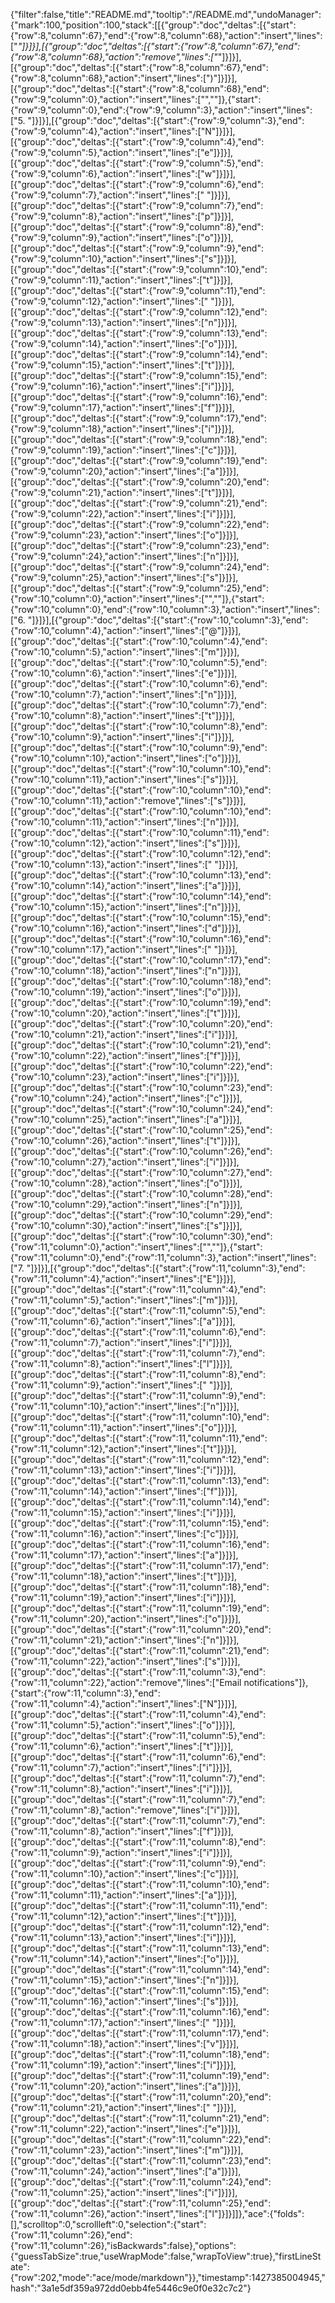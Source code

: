 {"filter":false,"title":"README.md","tooltip":"/README.md","undoManager":{"mark":100,"position":100,"stack":[[{"group":"doc","deltas":[{"start":{"row":8,"column":67},"end":{"row":8,"column":68},"action":"insert","lines":["*"]}]}],[{"group":"doc","deltas":[{"start":{"row":8,"column":67},"end":{"row":8,"column":68},"action":"remove","lines":["*"]}]}],[{"group":"doc","deltas":[{"start":{"row":8,"column":67},"end":{"row":8,"column":68},"action":"insert","lines":[")"]}]}],[{"group":"doc","deltas":[{"start":{"row":8,"column":68},"end":{"row":9,"column":0},"action":"insert","lines":["",""]},{"start":{"row":9,"column":0},"end":{"row":9,"column":3},"action":"insert","lines":["5. "]}]}],[{"group":"doc","deltas":[{"start":{"row":9,"column":3},"end":{"row":9,"column":4},"action":"insert","lines":["N"]}]}],[{"group":"doc","deltas":[{"start":{"row":9,"column":4},"end":{"row":9,"column":5},"action":"insert","lines":["e"]}]}],[{"group":"doc","deltas":[{"start":{"row":9,"column":5},"end":{"row":9,"column":6},"action":"insert","lines":["w"]}]}],[{"group":"doc","deltas":[{"start":{"row":9,"column":6},"end":{"row":9,"column":7},"action":"insert","lines":[" "]}]}],[{"group":"doc","deltas":[{"start":{"row":9,"column":7},"end":{"row":9,"column":8},"action":"insert","lines":["p"]}]}],[{"group":"doc","deltas":[{"start":{"row":9,"column":8},"end":{"row":9,"column":9},"action":"insert","lines":["o"]}]}],[{"group":"doc","deltas":[{"start":{"row":9,"column":9},"end":{"row":9,"column":10},"action":"insert","lines":["s"]}]}],[{"group":"doc","deltas":[{"start":{"row":9,"column":10},"end":{"row":9,"column":11},"action":"insert","lines":["t"]}]}],[{"group":"doc","deltas":[{"start":{"row":9,"column":11},"end":{"row":9,"column":12},"action":"insert","lines":[" "]}]}],[{"group":"doc","deltas":[{"start":{"row":9,"column":12},"end":{"row":9,"column":13},"action":"insert","lines":["n"]}]}],[{"group":"doc","deltas":[{"start":{"row":9,"column":13},"end":{"row":9,"column":14},"action":"insert","lines":["o"]}]}],[{"group":"doc","deltas":[{"start":{"row":9,"column":14},"end":{"row":9,"column":15},"action":"insert","lines":["t"]}]}],[{"group":"doc","deltas":[{"start":{"row":9,"column":15},"end":{"row":9,"column":16},"action":"insert","lines":["i"]}]}],[{"group":"doc","deltas":[{"start":{"row":9,"column":16},"end":{"row":9,"column":17},"action":"insert","lines":["f"]}]}],[{"group":"doc","deltas":[{"start":{"row":9,"column":17},"end":{"row":9,"column":18},"action":"insert","lines":["i"]}]}],[{"group":"doc","deltas":[{"start":{"row":9,"column":18},"end":{"row":9,"column":19},"action":"insert","lines":["c"]}]}],[{"group":"doc","deltas":[{"start":{"row":9,"column":19},"end":{"row":9,"column":20},"action":"insert","lines":["a"]}]}],[{"group":"doc","deltas":[{"start":{"row":9,"column":20},"end":{"row":9,"column":21},"action":"insert","lines":["t"]}]}],[{"group":"doc","deltas":[{"start":{"row":9,"column":21},"end":{"row":9,"column":22},"action":"insert","lines":["i"]}]}],[{"group":"doc","deltas":[{"start":{"row":9,"column":22},"end":{"row":9,"column":23},"action":"insert","lines":["o"]}]}],[{"group":"doc","deltas":[{"start":{"row":9,"column":23},"end":{"row":9,"column":24},"action":"insert","lines":["n"]}]}],[{"group":"doc","deltas":[{"start":{"row":9,"column":24},"end":{"row":9,"column":25},"action":"insert","lines":["s"]}]}],[{"group":"doc","deltas":[{"start":{"row":9,"column":25},"end":{"row":10,"column":0},"action":"insert","lines":["",""]},{"start":{"row":10,"column":0},"end":{"row":10,"column":3},"action":"insert","lines":["6. "]}]}],[{"group":"doc","deltas":[{"start":{"row":10,"column":3},"end":{"row":10,"column":4},"action":"insert","lines":["@"]}]}],[{"group":"doc","deltas":[{"start":{"row":10,"column":4},"end":{"row":10,"column":5},"action":"insert","lines":["m"]}]}],[{"group":"doc","deltas":[{"start":{"row":10,"column":5},"end":{"row":10,"column":6},"action":"insert","lines":["e"]}]}],[{"group":"doc","deltas":[{"start":{"row":10,"column":6},"end":{"row":10,"column":7},"action":"insert","lines":["n"]}]}],[{"group":"doc","deltas":[{"start":{"row":10,"column":7},"end":{"row":10,"column":8},"action":"insert","lines":["t"]}]}],[{"group":"doc","deltas":[{"start":{"row":10,"column":8},"end":{"row":10,"column":9},"action":"insert","lines":["i"]}]}],[{"group":"doc","deltas":[{"start":{"row":10,"column":9},"end":{"row":10,"column":10},"action":"insert","lines":["o"]}]}],[{"group":"doc","deltas":[{"start":{"row":10,"column":10},"end":{"row":10,"column":11},"action":"insert","lines":["s"]}]}],[{"group":"doc","deltas":[{"start":{"row":10,"column":10},"end":{"row":10,"column":11},"action":"remove","lines":["s"]}]}],[{"group":"doc","deltas":[{"start":{"row":10,"column":10},"end":{"row":10,"column":11},"action":"insert","lines":["n"]}]}],[{"group":"doc","deltas":[{"start":{"row":10,"column":11},"end":{"row":10,"column":12},"action":"insert","lines":["s"]}]}],[{"group":"doc","deltas":[{"start":{"row":10,"column":12},"end":{"row":10,"column":13},"action":"insert","lines":[" "]}]}],[{"group":"doc","deltas":[{"start":{"row":10,"column":13},"end":{"row":10,"column":14},"action":"insert","lines":["a"]}]}],[{"group":"doc","deltas":[{"start":{"row":10,"column":14},"end":{"row":10,"column":15},"action":"insert","lines":["n"]}]}],[{"group":"doc","deltas":[{"start":{"row":10,"column":15},"end":{"row":10,"column":16},"action":"insert","lines":["d"]}]}],[{"group":"doc","deltas":[{"start":{"row":10,"column":16},"end":{"row":10,"column":17},"action":"insert","lines":[" "]}]}],[{"group":"doc","deltas":[{"start":{"row":10,"column":17},"end":{"row":10,"column":18},"action":"insert","lines":["n"]}]}],[{"group":"doc","deltas":[{"start":{"row":10,"column":18},"end":{"row":10,"column":19},"action":"insert","lines":["o"]}]}],[{"group":"doc","deltas":[{"start":{"row":10,"column":19},"end":{"row":10,"column":20},"action":"insert","lines":["t"]}]}],[{"group":"doc","deltas":[{"start":{"row":10,"column":20},"end":{"row":10,"column":21},"action":"insert","lines":["i"]}]}],[{"group":"doc","deltas":[{"start":{"row":10,"column":21},"end":{"row":10,"column":22},"action":"insert","lines":["f"]}]}],[{"group":"doc","deltas":[{"start":{"row":10,"column":22},"end":{"row":10,"column":23},"action":"insert","lines":["i"]}]}],[{"group":"doc","deltas":[{"start":{"row":10,"column":23},"end":{"row":10,"column":24},"action":"insert","lines":["c"]}]}],[{"group":"doc","deltas":[{"start":{"row":10,"column":24},"end":{"row":10,"column":25},"action":"insert","lines":["a"]}]}],[{"group":"doc","deltas":[{"start":{"row":10,"column":25},"end":{"row":10,"column":26},"action":"insert","lines":["t"]}]}],[{"group":"doc","deltas":[{"start":{"row":10,"column":26},"end":{"row":10,"column":27},"action":"insert","lines":["i"]}]}],[{"group":"doc","deltas":[{"start":{"row":10,"column":27},"end":{"row":10,"column":28},"action":"insert","lines":["o"]}]}],[{"group":"doc","deltas":[{"start":{"row":10,"column":28},"end":{"row":10,"column":29},"action":"insert","lines":["n"]}]}],[{"group":"doc","deltas":[{"start":{"row":10,"column":29},"end":{"row":10,"column":30},"action":"insert","lines":["s"]}]}],[{"group":"doc","deltas":[{"start":{"row":10,"column":30},"end":{"row":11,"column":0},"action":"insert","lines":["",""]},{"start":{"row":11,"column":0},"end":{"row":11,"column":3},"action":"insert","lines":["7. "]}]}],[{"group":"doc","deltas":[{"start":{"row":11,"column":3},"end":{"row":11,"column":4},"action":"insert","lines":["E"]}]}],[{"group":"doc","deltas":[{"start":{"row":11,"column":4},"end":{"row":11,"column":5},"action":"insert","lines":["m"]}]}],[{"group":"doc","deltas":[{"start":{"row":11,"column":5},"end":{"row":11,"column":6},"action":"insert","lines":["a"]}]}],[{"group":"doc","deltas":[{"start":{"row":11,"column":6},"end":{"row":11,"column":7},"action":"insert","lines":["i"]}]}],[{"group":"doc","deltas":[{"start":{"row":11,"column":7},"end":{"row":11,"column":8},"action":"insert","lines":["l"]}]}],[{"group":"doc","deltas":[{"start":{"row":11,"column":8},"end":{"row":11,"column":9},"action":"insert","lines":[" "]}]}],[{"group":"doc","deltas":[{"start":{"row":11,"column":9},"end":{"row":11,"column":10},"action":"insert","lines":["n"]}]}],[{"group":"doc","deltas":[{"start":{"row":11,"column":10},"end":{"row":11,"column":11},"action":"insert","lines":["o"]}]}],[{"group":"doc","deltas":[{"start":{"row":11,"column":11},"end":{"row":11,"column":12},"action":"insert","lines":["t"]}]}],[{"group":"doc","deltas":[{"start":{"row":11,"column":12},"end":{"row":11,"column":13},"action":"insert","lines":["i"]}]}],[{"group":"doc","deltas":[{"start":{"row":11,"column":13},"end":{"row":11,"column":14},"action":"insert","lines":["f"]}]}],[{"group":"doc","deltas":[{"start":{"row":11,"column":14},"end":{"row":11,"column":15},"action":"insert","lines":["i"]}]}],[{"group":"doc","deltas":[{"start":{"row":11,"column":15},"end":{"row":11,"column":16},"action":"insert","lines":["c"]}]}],[{"group":"doc","deltas":[{"start":{"row":11,"column":16},"end":{"row":11,"column":17},"action":"insert","lines":["a"]}]}],[{"group":"doc","deltas":[{"start":{"row":11,"column":17},"end":{"row":11,"column":18},"action":"insert","lines":["t"]}]}],[{"group":"doc","deltas":[{"start":{"row":11,"column":18},"end":{"row":11,"column":19},"action":"insert","lines":["i"]}]}],[{"group":"doc","deltas":[{"start":{"row":11,"column":19},"end":{"row":11,"column":20},"action":"insert","lines":["o"]}]}],[{"group":"doc","deltas":[{"start":{"row":11,"column":20},"end":{"row":11,"column":21},"action":"insert","lines":["n"]}]}],[{"group":"doc","deltas":[{"start":{"row":11,"column":21},"end":{"row":11,"column":22},"action":"insert","lines":["s"]}]}],[{"group":"doc","deltas":[{"start":{"row":11,"column":3},"end":{"row":11,"column":22},"action":"remove","lines":["Email notifications"]},{"start":{"row":11,"column":3},"end":{"row":11,"column":4},"action":"insert","lines":["N"]}]}],[{"group":"doc","deltas":[{"start":{"row":11,"column":4},"end":{"row":11,"column":5},"action":"insert","lines":["o"]}]}],[{"group":"doc","deltas":[{"start":{"row":11,"column":5},"end":{"row":11,"column":6},"action":"insert","lines":["t"]}]}],[{"group":"doc","deltas":[{"start":{"row":11,"column":6},"end":{"row":11,"column":7},"action":"insert","lines":["i"]}]}],[{"group":"doc","deltas":[{"start":{"row":11,"column":7},"end":{"row":11,"column":8},"action":"insert","lines":["i"]}]}],[{"group":"doc","deltas":[{"start":{"row":11,"column":7},"end":{"row":11,"column":8},"action":"remove","lines":["i"]}]}],[{"group":"doc","deltas":[{"start":{"row":11,"column":7},"end":{"row":11,"column":8},"action":"insert","lines":["f"]}]}],[{"group":"doc","deltas":[{"start":{"row":11,"column":8},"end":{"row":11,"column":9},"action":"insert","lines":["i"]}]}],[{"group":"doc","deltas":[{"start":{"row":11,"column":9},"end":{"row":11,"column":10},"action":"insert","lines":["c"]}]}],[{"group":"doc","deltas":[{"start":{"row":11,"column":10},"end":{"row":11,"column":11},"action":"insert","lines":["a"]}]}],[{"group":"doc","deltas":[{"start":{"row":11,"column":11},"end":{"row":11,"column":12},"action":"insert","lines":["t"]}]}],[{"group":"doc","deltas":[{"start":{"row":11,"column":12},"end":{"row":11,"column":13},"action":"insert","lines":["i"]}]}],[{"group":"doc","deltas":[{"start":{"row":11,"column":13},"end":{"row":11,"column":14},"action":"insert","lines":["o"]}]}],[{"group":"doc","deltas":[{"start":{"row":11,"column":14},"end":{"row":11,"column":15},"action":"insert","lines":["n"]}]}],[{"group":"doc","deltas":[{"start":{"row":11,"column":15},"end":{"row":11,"column":16},"action":"insert","lines":["s"]}]}],[{"group":"doc","deltas":[{"start":{"row":11,"column":16},"end":{"row":11,"column":17},"action":"insert","lines":[" "]}]}],[{"group":"doc","deltas":[{"start":{"row":11,"column":17},"end":{"row":11,"column":18},"action":"insert","lines":["v"]}]}],[{"group":"doc","deltas":[{"start":{"row":11,"column":18},"end":{"row":11,"column":19},"action":"insert","lines":["i"]}]}],[{"group":"doc","deltas":[{"start":{"row":11,"column":19},"end":{"row":11,"column":20},"action":"insert","lines":["a"]}]}],[{"group":"doc","deltas":[{"start":{"row":11,"column":20},"end":{"row":11,"column":21},"action":"insert","lines":[" "]}]}],[{"group":"doc","deltas":[{"start":{"row":11,"column":21},"end":{"row":11,"column":22},"action":"insert","lines":["e"]}]}],[{"group":"doc","deltas":[{"start":{"row":11,"column":22},"end":{"row":11,"column":23},"action":"insert","lines":["m"]}]}],[{"group":"doc","deltas":[{"start":{"row":11,"column":23},"end":{"row":11,"column":24},"action":"insert","lines":["a"]}]}],[{"group":"doc","deltas":[{"start":{"row":11,"column":24},"end":{"row":11,"column":25},"action":"insert","lines":["i"]}]}],[{"group":"doc","deltas":[{"start":{"row":11,"column":25},"end":{"row":11,"column":26},"action":"insert","lines":["l"]}]}]]},"ace":{"folds":[],"scrolltop":0,"scrollleft":0,"selection":{"start":{"row":11,"column":26},"end":{"row":11,"column":26},"isBackwards":false},"options":{"guessTabSize":true,"useWrapMode":false,"wrapToView":true},"firstLineState":{"row":202,"mode":"ace/mode/markdown"}},"timestamp":1427385004945,"hash":"3a1e5df359a972dd0ebb4fe5446c9e0f0e32c7c2"}